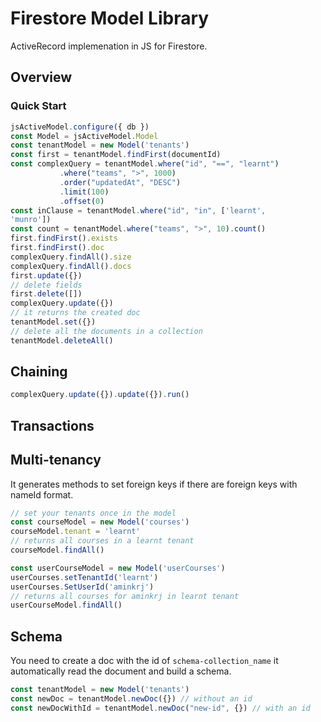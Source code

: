 # Firestore Model Library
ActiveRecord implemenation in JS for Firestore.

## Overview
### Quick Start
```javascript
jsActiveModel.configure({ db })
const Model = jsActiveModel.Model
const tenantModel = new Model('tenants')
const first = tenantModel.findFirst(documentId)
const complexQuery = tenantModel.where("id", "==", "learnt")
           .where("teams", ">", 1000)
           .order("updatedAt", "DESC")
           .limit(100)
           .offset(0)
const inClause = tenantModel.where("id", "in", ['learnt',
'munro'])
const count = tenantModel.where("teams", ">", 10).count()
first.findFirst().exists
first.findFirst().doc
complexQuery.findAll().size
complexQuery.findAll().docs
first.update({})
// delete fields
first.delete([])
complexQuery.update({})
// it returns the created doc
tenantModel.set({})
// delete all the documents in a collection
tenantModel.deleteAll()
```
## Chaining
```javascript
complexQuery.update({}).update({}).run()
```
## Transactions

## Multi-tenancy
It generates methods to set foreign keys if there are foreign keys with
nameId format.
```javascript
// set your tenants once in the model
const courseModel = new Model('courses')
courseModel.tenant = 'learnt'
// returns all courses in a learnt tenant
courseModel.findAll() 

const userCourseModel = new Model('userCourses')
userCourses.setTenantId('learnt')
userCourses.SetUserId('aminkrj')
// returns all courses for aminkrj in learnt tenant
userCourseModel.findAll()
```
## Schema
You need to create a doc with the id of `schema-collection_name` it
automatically read the document and build a schema.
```javascript
const tenantModel = new Model('tenants')
const newDoc = tenantModel.newDoc({}) // without an id
const newDocWithId = tenantModel.newDoc("new-id", {}) // with an id
```


